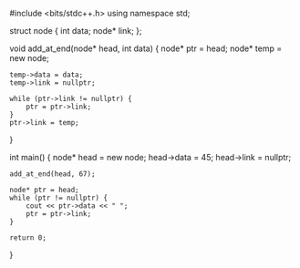 #include <bits/stdc++.h>
using namespace std;

struct node {
    int data;
    node* link;
};

void add_at_end(node* head, int data) {
    node* ptr = head;
    node* temp = new node;

    temp->data = data;
    temp->link = nullptr;

    while (ptr->link != nullptr) {
        ptr = ptr->link;
    }
    ptr->link = temp;
}

int main() {
    node* head = new node;
    head->data = 45;
    head->link = nullptr;

    add_at_end(head, 67);

    node* ptr = head;
    while (ptr != nullptr) {
        cout << ptr->data << " ";
        ptr = ptr->link;
    }

    return 0;
}
